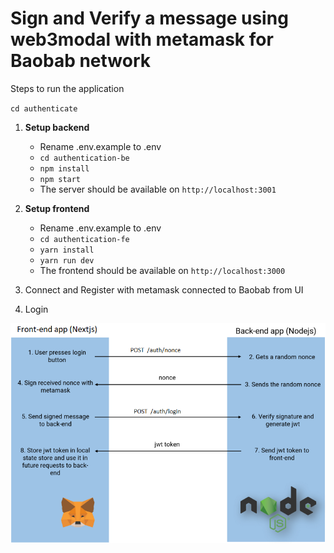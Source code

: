 # Sign and Verify a message using web3modal with metamask for Baobab network

Steps to run the application

`cd authenticate`

1. **Setup backend**
    - Rename .env.example to .env
    - `cd authentication-be`
    - `npm install`
    - `npm start`
    -  The server should be available on `http://localhost:3001`
	
2. **Setup frontend**
    - Rename .env.example to .env
    - `cd authentication-fe`
    - `yarn install`
    - `yarn run dev`
    - The frontend should be available on `http://localhost:3000`
3. Connect and Register with metamask connected to Baobab from UI
4. Login

![Authentication Flow](https://github.com/klaytn/klaytn-dapp-kit/blob/dev/authenticate/docs/authentication_flow.png?raw=true)